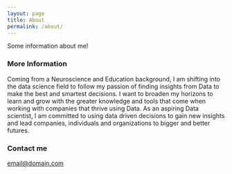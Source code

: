 ```yaml
---
layout: page
title: About
permalink: /about/
---
```


Some information about me!

### More Information

Coming from a Neuroscience and Education background, I am shifting into the data science field to follow my passion of finding insights from Data to make the best and smartest decisions. I want to broaden my horizons to learn and grow with the greater knowledge and tools that come when working with companies that thrive using Data. As an aspiring Data scientist, I am committed to using data driven decisions to gain new insights and lead companies, individuals and organizations to bigger and better futures.

### Contact me

[email@domain.com](mailto:email@domain.com)